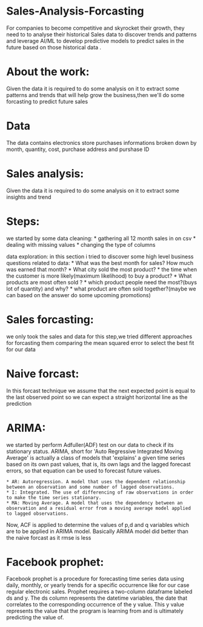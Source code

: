 # Sales-Analysis-Forcasting
For companies to become competitive and skyrocket their growth, they need to to analyse their historical Sales data to discover trends and patterns and leverage AI/ML to develop predictive models to predict sales in the future based on those historical data .
# About the work:
Given the data it is required to do some analysis on it to extract some patterns and trends that will help grow the business,then we'll do some forcasting to predict future sales 
# Data
The data contains  electronics store purchases informations broken down by month, quantity, cost, purchase address and purshase ID
# Sales analysis:
Given the data it is required to do some analysis on it to extract some insights and trend
# Steps:
we started by some data cleaning:
     * gathering all 12 month sales in on csv
     * dealing with missing values
     * changing the type of columns
     
data exploration:
in this section i tried to discover some high level business questions related to data:
     * What was the best month for sales? How much was earned that month?
     * What city sold the most product?
     * the time when the customer is more likely(maximum likelihood) to buy a product?
     * What products are most often sold ?
     * which product people need the most?(buys lot of quantity) and why?
     * what product are often sold together?(maybe we can based on the answer do some upcoming promotions)
     
     
     
# Sales forcasting:
we only took the sales and data for this step,we tried different approaches for forcasting them comparing the mean squared error to select the best fit for our data

# Naive forcast:
In this forcast technique we assume that the next expected point is equal to the last observed point so we can expect a straight horizontal line as the prediction

# ARIMA:
we started by perform Adfuller(ADF) test on our data to check if its stationary status.
ARIMA, short for 'Auto Regressive Integrated Moving Average' is actually a class of models that 'explains' a given time series based on its own past values, that is,
its own lags and the lagged forecast errors, so that equation can be used to forecast future values.

    * AR: Autoregression. A model that uses the dependent relationship between an observation and some number of lagged observations.
    * I: Integrated. The use of differencing of raw observations in order to make the time series stationary.
    * MA: Moving Average. A model that uses the dependency between an observation and a residual error from a moving average model applied to lagged observations.
Now, ACF is applied to determine the values of p,d and q variables which are to be applied in ARIMA model.
Basically ARIMA model did better than the naive forcast as it rmse is less 

# Facebook prophet:
Facebook prophet is a procedure for forecasting time series data using daily, monthly, or yearly trends for a specific occurrence like for our case regular electronic sales.
Prophet requires a two-column dataframe labeled ds and y. 
The ds column represents the datetime variables, the date that correlates to the corresponding occurrence of the y value. This y value represents the value that the program 
is learning from and is ultimately predicting the value of.

     
     
     
